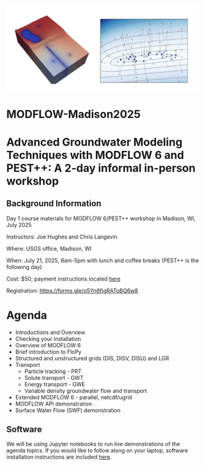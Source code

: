 ![alt](./images/header.png)

# MODFLOW-Madison2025

# Advanced Groundwater Modeling Techniques with MODFLOW 6 and PEST++: A 2-day informal in-person workshop

## Background Information

Day 1 course materials for MODFLOW 6/PEST++ workshop in Madison, WI, July 2025

Instructors: Joe Hughes and Chris Langevin

Where: USGS office, Madison, WI

When: July 21, 2025, 8am-5pm with lunch and coffee breaks (PEST++ is the following day)

Cost: $50; payment instructions located [here](https://sspa.com/news-events/)

Registration: https://forms.gle/o5Yn6fjgRAToBQ6w8

# Agenda

* Introductions and Overview
* Checking your installation
* Overview of MODFLOW 6
* Brief introduction to FloPy
* Structured and unstructured grids (DIS, DISV, DISU) and LGR
* Transport
  * Particle tracking - PRT
  * Solute transport - GWT
  * Energy transport - GWE
  * Variable density groundwater flow and transport
* Extended MODFLOW 6 - parallel, netcdf/ugrid
* MODFLOW API demonstration
* Surface Water Flow (SWF) demonstration

## Software

We will be using Jupyter notebooks to run live demonstrations of the agenda topics.  If you would like to follow along on your laptop, software installation instructions are included [here](./software.md).
